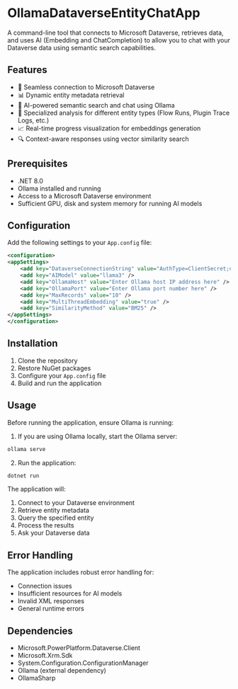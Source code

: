 ﻿# OllamaDataverseEntityChatApp

A command-line tool that connects to Microsoft Dataverse, retrieves data, and uses AI (Embedding and ChatCompletion) to allow you to chat with your Dataverse data using semantic search capabilities.

## Features

- 🔌 Seamless connection to Microsoft Dataverse
- 📊 Dynamic entity metadata retrieval
- 🤖 AI-powered semantic search and chat using Ollama
- 🎯 Specialized analysis for different entity types (Flow Runs, Plugin Trace Logs, etc.)
- 📈 Real-time progress visualization for embeddings generation
- 🔍 Context-aware responses using vector similarity search

## Prerequisites

- .NET 8.0
- Ollama installed and running
- Access to a Microsoft Dataverse environment
- Sufficient GPU, disk and system memory for running AI models

## Configuration

Add the following settings to your `App.config` file:

```xml
<configuration>
<appSettings>
    <add key="DataverseConnectionString" value="AuthType=ClientSecret;url=;ClientId=;ClientSecret=" />
    <add key="AIModel" value="llama3" />
    <add key="OllamaHost" value="Enter Ollama host IP address here" />
    <add key="OllamaPort" value="Enter Ollama port number here" />
    <add key="MaxRecords" value="10" />
    <add key="MultiThreadEmbedding" value="true" />
    <add key="SimilarityMethod" value="BM25" />
</appSettings>
</configuration>
```

## Installation

1. Clone the repository
2. Restore NuGet packages
3. Configure your `App.config` file
4. Build and run the application

## Usage

Before running the application, ensure Ollama is running:

1. If you are using Ollama locally, start the Ollama server:

 ```bash
ollama serve
```

2. Run the application:

 ```bash
dotnet run
```

The application will:
1. Connect to your Dataverse environment
2. Retrieve entity metadata
3. Query the specified entity
4. Process the results
5. Ask your Dataverse data

## Error Handling

The application includes robust error handling for:
- Connection issues
- Insufficient resources for AI models
- Invalid XML responses
- General runtime errors

## Dependencies

- Microsoft.PowerPlatform.Dataverse.Client
- Microsoft.Xrm.Sdk
- System.Configuration.ConfigurationManager
- Ollama (external dependency)
- OllamaSharp
